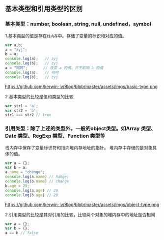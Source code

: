 ## 基本类型和引用类型的区别

### 基本类型：number, boolean, string, null, undefined，symbol
1.基本类型的值是存在`栈内存`中。存储了变量的标识和对应的值。
```js
var a,b;
a = "zyj";
b = a;
console.log(a);   // zyj
console.log(b);   // zyj
a = "呵呵";       // 改变 a 的值，并不影响 b 的值
console.log(a);   // 呵呵
console.log(b);   // zyj
```
https://github.com/kerwin-ly/Blog/blob/master/assets/imgs/basic-type.png

2.基本类型的比较是值和类型的比较
```js
var str1 = 'a';
var str2 = 'b';
str1 === str2 // true
```

### 引用类型：除了上述的类型外，一般的object类型。如Array 类型、Date 类型、RegExp 类型、Function 类型等
栈内存中保存了变量标识符和指向堆内存地址的指针。
堆内存中存储的是对象具体的值。
```js
var a = {};
var b = a;
a.name = "change";
console.log(a.name) // hange;
console.log(b.name) // change
b.age = 29;
console.log(a.age) // 29
console.log(b.age) // 29
```
https://github.com/kerwin-ly/Blog/blob/master/assets/imgs/object-type.png

2.引用类型的比较是其对引用的比较，比较两个对象的堆内存中的地址是否相同
```js
var a = {};
var b = {};
a == b // false
```
